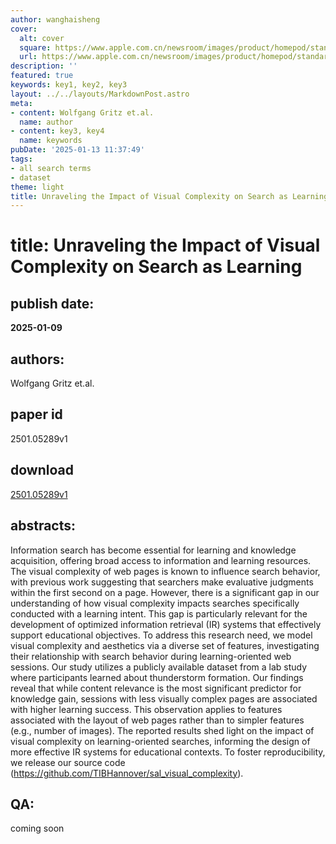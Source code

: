 ```yaml
---
author: wanghaisheng
cover:
  alt: cover
  square: https://www.apple.com.cn/newsroom/images/product/homepod/standard/Apple-HomePod-hero-230118_big.jpg.large_2x.jpg
  url: https://www.apple.com.cn/newsroom/images/product/homepod/standard/Apple-HomePod-hero-230118_big.jpg.large_2x.jpg
description: ''
featured: true
keywords: key1, key2, key3
layout: ../../layouts/MarkdownPost.astro
meta:
- content: Wolfgang Gritz et.al.
  name: author
- content: key3, key4
  name: keywords
pubDate: '2025-01-13 11:37:49'
tags:
- all search terms
- dataset
theme: light
title: Unraveling the Impact of Visual Complexity on Search as Learning
---
```


# title: Unraveling the Impact of Visual Complexity on Search as Learning 
## publish date: 
**2025-01-09** 
## authors: 
  Wolfgang Gritz et.al. 
## paper id
2501.05289v1
## download
[2501.05289v1](http://arxiv.org/abs/2501.05289v1)
## abstracts:
Information search has become essential for learning and knowledge acquisition, offering broad access to information and learning resources. The visual complexity of web pages is known to influence search behavior, with previous work suggesting that searchers make evaluative judgments within the first second on a page. However, there is a significant gap in our understanding of how visual complexity impacts searches specifically conducted with a learning intent. This gap is particularly relevant for the development of optimized information retrieval (IR) systems that effectively support educational objectives. To address this research need, we model visual complexity and aesthetics via a diverse set of features, investigating their relationship with search behavior during learning-oriented web sessions. Our study utilizes a publicly available dataset from a lab study where participants learned about thunderstorm formation. Our findings reveal that while content relevance is the most significant predictor for knowledge gain, sessions with less visually complex pages are associated with higher learning success. This observation applies to features associated with the layout of web pages rather than to simpler features (e.g., number of images). The reported results shed light on the impact of visual complexity on learning-oriented searches, informing the design of more effective IR systems for educational contexts. To foster reproducibility, we release our source code (https://github.com/TIBHannover/sal_visual_complexity).
## QA:
coming soon
